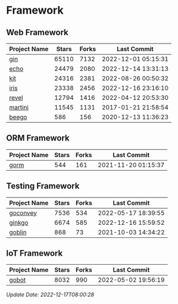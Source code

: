 # Framework

## Web Framework
| Project Name | Stars | Forks | Last Commit |
| ------------ | ----- | ----- | ----------- |
| [gin](https://github.com/gin-gonic/gin) | 65110 | 7132 | 2022-12-01 05:15:31 |
| [echo](https://github.com/labstack/echo) | 24479 | 2080 | 2022-12-14 13:31:13 |
| [kit](https://github.com/go-kit/kit) | 24316 | 2381 | 2022-08-26 00:50:32 |
| [iris](https://github.com/kataras/iris) | 23338 | 2456 | 2022-12-16 23:16:10 |
| [revel](https://github.com/revel/revel) | 12794 | 1416 | 2022-04-12 20:53:30 |
| [martini](https://github.com/go-martini/martini) | 11545 | 1131 | 2017-01-21 21:58:54 |
| [beego](https://github.com/astaxie/beego) | 586 | 156 | 2020-12-13 11:36:23 |

## ORM Framework
| Project Name | Stars | Forks | Last Commit |
| ------------ | ----- | ----- | ----------- |
| [gorm](https://github.com/jinzhu/gorm) | 544 | 161 | 2021-11-20 01:15:37 |

## Testing Framework
| Project Name | Stars | Forks | Last Commit |
| ------------ | ----- | ----- | ----------- |
| [goconvey](https://github.com/smartystreets/goconvey) | 7536 | 534 | 2022-05-17 18:39:55 |
| [ginkgo](https://github.com/onsi/ginkgo) | 6674 | 585 | 2022-12-16 15:59:52 |
| [goblin](https://github.com/franela/goblin) | 868 | 73 | 2021-10-03 14:34:22 |

## IoT Framework
| Project Name | Stars | Forks | Last Commit |
| ------------ | ----- | ----- | ----------- |
| [gobot](https://github.com/hybridgroup/gobot) | 8032 | 990 | 2022-05-02 19:56:19 |

*Update Date: 2022-12-17T08:00:28*